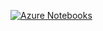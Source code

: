 
[![Azure Notebooks](https://notebooks.azure.com/launch.png)](https://notebooks.azure.com/import/gh/muic-pattern-rekt-2018/Exercise05)